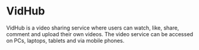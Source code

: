 # VidHub
VidHub is a video sharing service where users can watch, like, share, comment and upload their own videos. The video service can be accessed on PCs, laptops, tablets and via mobile phones.
